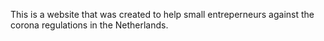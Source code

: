 This is a website that was created to help small entreperneurs against the corona regulations in the Netherlands.

